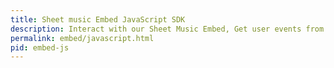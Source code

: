 ```yaml
---
title: Sheet music Embed JavaScript SDK
description: Interact with our Sheet Music Embed, Get user events from our viewer and editor
permalink: embed/javascript.html
pid: embed-js
---
```

